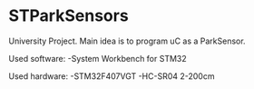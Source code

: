 # STParkSensors
University Project. Main idea is to program uC as a ParkSensor. 

Used software:
-System Workbench for STM32

Used hardware:
-STM32F407VGT
-HC-SR04 2-200cm
